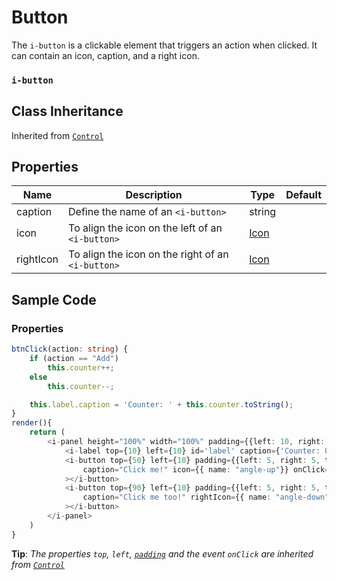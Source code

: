 # Button

The `i-button` is a clickable element that triggers an action when clicked. It can contain an icon, caption, and a right icon.

### `i-button`

## Class Inheritance
Inherited from [`Control`](../Control/README.md)

## Properties

| Name            | Description                                       | Type       | Default |
| --------------- | ------------------------------------------------- | ---------- | ------- |
| caption         | Define the name of an `<i-button>`                | string     |         |
| icon            | To align the icon on the left of an `<i-button>`  | [Icon](../customDataType/README.md#icon) | |
| rightIcon       | To align the icon on the right of an `<i-button>` | [Icon](../customDataType/README.md#icon) | |

## Sample Code

### Properties
```typescript (samples/i-button.tsx)
btnClick(action: string) {
    if (action == "Add")
        this.counter++;
    else
        this.counter--;

    this.label.caption = 'Counter: ' + this.counter.toString();
}
render(){
    return (
        <i-panel height="100%" width="100%" padding={{left: 10, right: 10, top: 10, bottom: 10}}>
            <i-label top={10} left={10} id='label' caption={'Counter: 0'}></i-label>
            <i-button top={50} left={10} padding={{left: 5, right: 5, top: 5, bottom: 5}} 
                caption="Click me!" icon={{ name: "angle-up"}} onClick={() => this.btnClick("Add")} 
            ></i-button>
            <i-button top={90} left={10} padding={{left: 5, right: 5, top: 5, bottom: 5}} 
                caption="Click me too!" rightIcon={{ name: "angle-down" }} onClick={() => this.btnClick("Reduce")} 
            ></i-button>
        </i-panel>
    )
}
```
**Tip**: _The properties `top`, `left`, [`padding`](../customDataType/README.md#ispace) and the event `onClick` are inherited from [`Control`](../Control/README.md)_